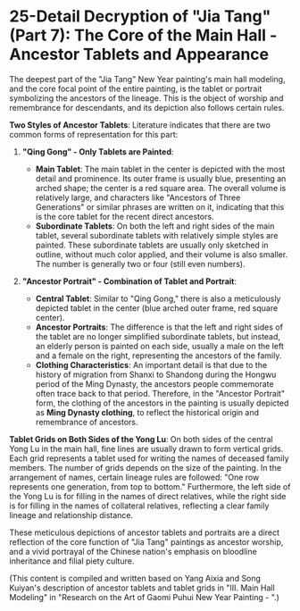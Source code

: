# 25-Detail Decryption of "Jia Tang" (Part 7): The Core of the Main Hall - Ancestor Tablets and Appearance

The deepest part of the "Jia Tang" New Year painting's main hall modeling, and the core focal point of the entire painting, is the tablet or portrait symbolizing the ancestors of the lineage. This is the object of worship and remembrance for descendants, and its depiction also follows certain rules.

**Two Styles of Ancestor Tablets**:
Literature indicates that there are two common forms of representation for this part:

1. **"Qing Gong" - Only Tablets are Painted**:
    * **Main Tablet**: The main tablet in the center is depicted with the most detail and prominence. Its outer frame is usually blue, presenting an arched shape; the center is a red square area. The overall volume is relatively large, and characters like "Ancestors of Three Generations" or similar phrases are written on it, indicating that this is the core tablet for the recent direct ancestors.
    * **Subordinate Tablets**: On both the left and right sides of the main tablet, several subordinate tablets with relatively simple styles are painted. These subordinate tablets are usually only sketched in outline, without much color applied, and their volume is also smaller. The number is generally two or four (still even numbers).

2. **"Ancestor Portrait" - Combination of Tablet and Portrait**:
    * **Central Tablet**: Similar to "Qing Gong," there is also a meticulously depicted tablet in the center (blue arched outer frame, red square center).
    * **Ancestor Portraits**: The difference is that the left and right sides of the tablet are no longer simplified subordinate tablets, but instead, an elderly person is painted on each side, usually a male on the left and a female on the right, representing the ancestors of the family.
    * **Clothing Characteristics**: An important detail is that due to the history of migration from Shanxi to Shandong during the Hongwu period of the Ming Dynasty, the ancestors people commemorate often trace back to that period. Therefore, in the "Ancestor Portrait" form, the clothing of the ancestors in the painting is usually depicted as **Ming Dynasty clothing**, to reflect the historical origin and remembrance of ancestors.

**Tablet Grids on Both Sides of the Yong Lu**:
On both sides of the central Yong Lu in the main hall, fine lines are usually drawn to form vertical grids. Each grid represents a tablet used for writing the names of deceased family members. The number of grids depends on the size of the painting. In the arrangement of names, certain lineage rules are followed: "One row represents one generation, from top to bottom." Furthermore, the left side of the Yong Lu is for filling in the names of direct relatives, while the right side is for filling in the names of collateral relatives, reflecting a clear family lineage and relationship distance.

These meticulous depictions of ancestor tablets and portraits are a direct reflection of the core function of "Jia Tang" paintings as ancestor worship, and a vivid portrayal of the Chinese nation's emphasis on bloodline inheritance and filial piety culture.

(This content is compiled and written based on Yang Aixia and Song Kuiyan's description of ancestor tablets and tablet grids in "III. Main Hall Modeling" in "Research on the Art of Gaomi Puhui New Year Painting - <Jia Tang>".)